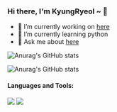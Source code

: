 ### Hi there, I'm KyungRyeol ~ 👋

- 🔭 I’m currently working on <A href = "https://github.com/KyungRyeolBaek/KyungRyeolBaek/issues" > here </A>
- 🌱 I’m currently learning python
- 💬 Ask me about <A href = "https://github.com/KyungRyeolBaek/study" > here </A>


![Anurag's GitHub stats](https://github-readme-stats.vercel.app/api?username=KyungRyeolBaek&show_icons=true)

![Anurag's GitHub stats](https://github-readme-stats.vercel.app/api?username=KyungRyeolBaek&show_icons=true&theme=solarized-light)

#### Languages and Tools:
<img src="https://img.shields.io/badge/Python-3766AB?style=flat-square&logo=Python&logoColor=white"/></a> 
<img src="https://img.shields.io/badge/SQLite#003B57?style=flat-square&logo=SQLite&logoColor=white"/></a>

<!--
**KyungRyeolBaek/KyungRyeolBaek** is a ✨ _special_ ✨ repository because its `README.md` (this file) appears on your GitHub profile.
Here are some ideas to get you started:

- 📫 How to reach me: ...
- 👯 I’m looking to collaborate on ...
- 🤔 I’m looking for help with ...
- 😄 Pronouns: ...
- ⚡ Fun fact: ...
--!>
